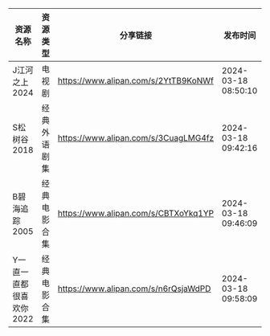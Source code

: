 | 资源名称           | 资源类型   | 分享链接                                 | 发布时间                |
| -------------- | ------ | ------------------------------------ | ------------------- |
| J江河之上2024      | 电视剧    | https://www.alipan.com/s/2YtTB9KoNWf | 2024-03-18 08:50:10 |
| S松树谷2018       | 经典外语剧集 | https://www.alipan.com/s/3CuagLMG4fz | 2024-03-18 09:42:16 |
| B碧海追踪2005      | 经典电影合集 | https://www.alipan.com/s/CBTXoYkq1YP | 2024-03-18 09:46:09 |
| Y一直一直都很喜欢你2022 | 经典电影合集 | https://www.alipan.com/s/n6rQsjaWdPD | 2024-03-18 09:58:09 |
